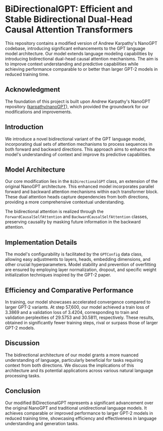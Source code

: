 # BiDirectionalGPT: Efficient and Stable Bidirectional Dual-Head Causal Attention Transformers

This repository contains a modified version of Andrew Karpathy's NanoGPT codebase, introducing significant enhancements to the GPT language model architecture. Our model extends language modeling capabilities by introducing bidirectional dual-head causal attention mechanisms. The aim is to improve context understanding and predictive capabilities while achieving performance comparable to or better than larger GPT-2 models in reduced training time.

## Acknowledgment

The foundation of this project is built upon Andrew Karpathy's NanoGPT repository ([karpathy/nanoGPT](https://github.com/karpathy/nanoGPT)), which provided the groundwork for our modifications and improvements.

## Introduction

We introduce a novel bidirectional variant of the GPT language model, incorporating dual sets of attention mechanisms to process sequences in both forward and backward directions. This approach aims to enhance the model's understanding of context and improve its predictive capabilities.

## Model Architecture

Our core modification lies in the `BiDirectionalGPT` class, an extension of the original NanoGPT architecture. This enhanced model incorporates parallel forward and backward attention mechanisms within each transformer block. These dual attention heads capture dependencies from both directions, providing a more comprehensive contextual understanding.

The bidirectional attention is realized through the `ForwardCausalSelfAttention` and `BackwardCausalSelfAttention` classes, preserving causality by masking future information in the backward attention.

## Implementation Details

The model's configurability is facilitated by the `GPTConfig` data class, allowing easy adjustments to layers, heads, embedding dimensions, and other crucial hyperparameters. Model stability and prevention of overfitting are ensured by employing layer normalization, dropout, and specific weight initialization techniques inspired by the GPT-2 paper.

## Efficiency and Comparative Performance

In training, our model showcases accelerated convergence compared to larger GPT-2 variants. At step 57,600, our model achieved a train loss of 3.3869 and a validation loss of 3.4204, corresponding to train and validation perplexities of 29.5753 and 30.5811, respectively. These results, obtained in significantly fewer training steps, rival or surpass those of larger GPT-2 models.

## Discussion

The bidirectional architecture of our model grants a more nuanced understanding of language, particularly beneficial for tasks requiring context from both directions. We discuss the implications of this architecture and its potential applications across various natural language processing tasks.

## Conclusion

Our modified BiDirectionalGPT represents a significant advancement over the original NanoGPT and traditional unidirectional language models. It achieves comparable or improved performance to larger GPT-2 models in reduced training time, showcasing efficiency and effectiveness in language understanding and generation tasks.
